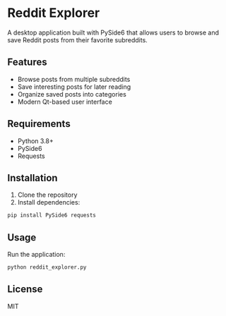 # Reddit Explorer

A desktop application built with PySide6 that allows users to browse and save Reddit posts from their favorite subreddits.

## Features

- Browse posts from multiple subreddits
- Save interesting posts for later reading
- Organize saved posts into categories
- Modern Qt-based user interface

## Requirements

- Python 3.8+
- PySide6
- Requests

## Installation

1. Clone the repository
2. Install dependencies:
```bash
pip install PySide6 requests
```

## Usage

Run the application:
```bash
python reddit_explorer.py
```

## License

MIT 